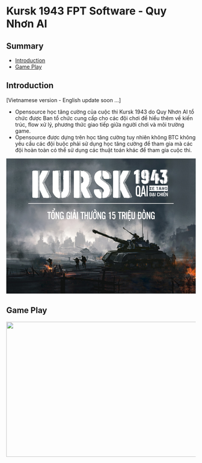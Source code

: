 # Kursk 1943 FPT Software - Quy Nhơn AI
## Summary
* [Introduction](#Introduction)
* [Game Play](#Game-Play)
## Introduction
[Vietnamese version - English update soon ...]
* Opensource học tăng cường của cuộc thi Kursk 1943 do Quy Nhơn AI tổ chức được Ban tổ chức cung cấp cho các đội chơi để hiểu thêm về kiến trúc, flow xử lý, phương thức giao tiếp giữa người chơi và môi trường game.
* Opensource được dựng trên học tăng cường tuy nhiên không BTC không yêu cầu các đội buộc phải sử dụng học tăng cường để tham gia mà các đội hoàn toàn có thể sử dụng các thuật toán khác để tham gia cuộc thi.

<p align="center">
<img src="./img/poster.jpg" alt="Poster" width="640" height="360"/>
</p>

## Game Play

<p align="center">
<img src="./img/gameplay.gif" width="640" height="360"/>
</p>




